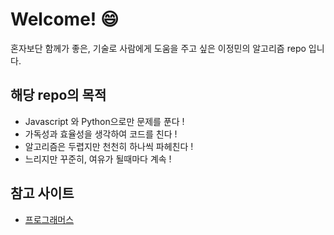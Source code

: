 # Welcome! 😄

혼자보단 함께가 좋은, 기술로 사람에게 도움을 주고 싶은 이정민의 알고리즘 repo 입니다.

## 해당 repo의 목적

- Javascript 와 Python으로만 문제를 푼다 !
- 가독성과 효율성을 생각하여 코드를 친다 !
- 알고리즘은 두렵지만 천천히 하나씩 파헤친다 !
- 느리지만 꾸준히, 여유가 될때마다 계속 !

## 참고 사이트

- <a href="https://programmers.co.kr/">프로그래머스</a>
